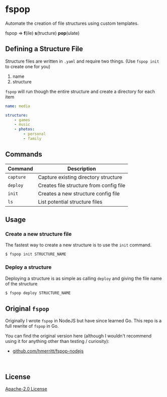 # fspop
Automate the creation of file structures using custom templates.

fspop => __f__(ile) __s__(tructure) __pop__(ulate)


## Defining a Structure File
Structure files are written in `.yaml` and require two things. (Use `fspop init` to create one for you)
1. name
2. structure

`fspop` will run though the entire structure and create a directory for each item

```yaml
name: media

structure:
    - games
    - music
    - photos:
        - personal
        - family
```


## Commands
| Command  	| Description                             	|
|----------	|-----------------------------------------	|
| `capture` | Capture existing directory structure      |
| `deploy` 	| Creates file structure from config file 	|
| `init`   	| Creates a new structure config file     	|
| `ls` 	    | List potential structure files            |


## Usage

### Create a new structure file
The fastest way to create a new structure is to use the `init` command.

```bash
$ fspop init STRUCTURE_NAME
```

### Deploy a structure
Deploying a structure is as simple as calling `deploy` and giving the file name of the structure

```bash
$ fspop deploy STRUCTURE_NAME
```


## Original `fspop`
Originally I wrote `fspop` in NodeJS but have since learned Go. This repo is a full rewrite of `fspop` in Go.

You can find the original version here (although I wouldn't recommend using it for anything other than testing / curiosity):
- [github.com/hmerritt/fspop-nodejs](https://github.com/hmerritt/fspop-nodejs)



<br>

## License
[Apache-2.0 License](LICENSE)
